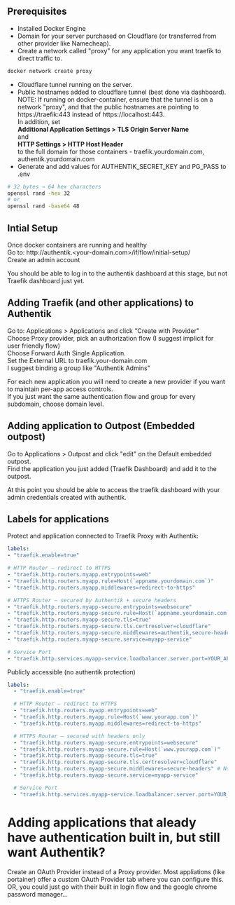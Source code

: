 ## Prerequisites
- Installed Docker Engine
- Domain for your server purchased on Cloudflare (or transferred from other provider like Namecheap).
- Create a network called "proxy" for any application you want traefik to direct traffic to.
```bash
docker network create proxy
```
- Cloudflare tunnel running on the server. <br/>
- Public hostnames added to cloudflare tunnel (best done via dashboard). <br/>
NOTE: If running on docker-container, ensure that the tunnel is on a network "proxy", and that the public hostnames are pointing to https://traefik:443 instead of https://localhost:443. <br/>
In addition, set <br/>
**Additional Application Settings > TLS Origin Server Name**<br/>
and <br/>
**HTTP Settings > HTTP Host Header** <br/>
to the full domain for those containers - traefik.yourdomain.com, authentik.yourdomain.com
- Generate and add values for AUTHENTIK_SECRET_KEY and PG_PASS to .env
```bash
# 32 bytes → 64 hex characters
openssl rand -hex 32
# or  
openssl rand -base64 48
```

## Intial Setup
Once docker containers are running and healthy <br/>
Go to: http://authentik.<your-domain.com>/if/flow/initial-setup/ <br/>
Create an admin account <br/>

You should be able to log in to the authentik dashboard at this stage, but not Traefik dashboard just yet.

## Adding Traefik (and other applications) to Authentik

Go to: Applications > Applications and click "Create with Provider" <br/>
Choose Proxy provider, pick an authorization flow (I suggest implicit for user friendly flow)<br/>
Choose Forward Auth Single Application. <br/>
Set the External URL to traefik.your-domain.com <br />
I suggest binding a group like "Authentik Admins" <br /> 

For each new application you will need to create a new provider if you want to maintain per-app access controls.<br />
If you just want the same authentication flow and group for every subdomain, choose domain level.<br />

## Adding application to Outpost (Embedded outpost)

Go to Applications > Outpost and click "edit" on the Default embedded outpost. <br />
Find the application you just added (Traefik Dashboard) and add it to the outpost.<br />

At this point you should be able to access the traefik dashboard with your admin credentials created with authentik.

## Labels for applications
Protect and application connected to Traefik Proxy with Authentik:
```yaml
labels:
- "traefik.enable=true"

# HTTP Router – redirect to HTTPS
- "traefik.http.routers.myapp.entrypoints=web"
- "traefik.http.routers.myapp.rule=Host(`appname.yourdomain.com`)"
- "traefik.http.routers.myapp.middlewares=redirect-to-https"

# HTTPS Router – secured by Authentik + secure headers
- "traefik.http.routers.myapp-secure.entrypoints=websecure"
- "traefik.http.routers.myapp-secure.rule=Host(`appname.yourdomain.com`)"
- "traefik.http.routers.myapp-secure.tls=true"
- "traefik.http.routers.myapp-secure.tls.certresolver=cloudflare"
- "traefik.http.routers.myapp-secure.middlewares=authentik,secure-headers"
- "traefik.http.routers.myapp-secure.service=myapp-service"

# Service Port
- "traefik.http.services.myapp-service.loadbalancer.server.port=YOUR_APP_PORT"
```

Publicly accessible (no authentik protection)
```yaml
labels:
  - "traefik.enable=true"

  # HTTP Router – redirect to HTTPS
  - "traefik.http.routers.myapp.entrypoints=web"
  - "traefik.http.routers.myapp.rule=Host(`www.yourapp.com`)"
  - "traefik.http.routers.myapp.middlewares=redirect-to-https"

  # HTTPS Router – secured with headers only
  - "traefik.http.routers.myapp-secure.entrypoints=websecure"
  - "traefik.http.routers.myapp-secure.rule=Host(`www.yourapp.com`)"
  - "traefik.http.routers.myapp-secure.tls=true"
  - "traefik.http.routers.myapp-secure.tls.certresolver=cloudflare"
  - "traefik.http.routers.myapp-secure.middlewares=secure-headers" # No authentik here
  - "traefik.http.routers.myapp-secure.service=myapp-service"

  # Service Port
  - "traefik.http.services.myapp-service.loadbalancer.server.port=YOUR_APP_PORT"
```


# Adding applications that aleady have authentication built in, but still want Authentik? 
Create an OAuth Provider instead of a Proxy provider. Most appliations (like portainer) offer a custom OAuth Provider tab where you can configure this.<br/>
OR, you could just go with their built in login flow and the google chrome password manager...
